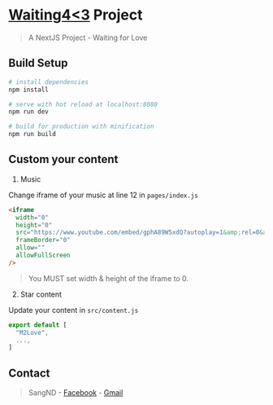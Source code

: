 # [Waiting4<3](https://nganngan38.github.io/waiting-m2love/#/) Project

> A NextJS Project - Waiting for Love

## Build Setup

```bash
# install dependencies
npm install

# serve with hot reload at localhost:8080
npm run dev

# build for production with minification
npm run build
```

## Custom your content

1. Music

Change iframe of your music at line 12 in `pages/index.js`

```html
<iframe
  width="0"
  height="0"
  src="https://www.youtube.com/embed/gphA89W5xdQ?autoplay=1&amp;rel=0&amp;controls=0&amp;showinfo=0"
  frameBorder="0"
  allow=""
  allowFullScreen
/>
```

> You MUST set width & height of the iframe to 0.

2. Star content

Update your content in `src/content.js`

```javascript
export default [
  "M2Love",
  ...,
]
```

## Contact

> SangND - [Facebook](https://www.facebook.com/dacsang97) - [Gmail](mailto:dacsang97@gmail.com)
